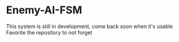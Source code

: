 # Enemy-AI-FSM

This system is still in development, come back soon when it's usable<br>
Favorite the repository to not forget
